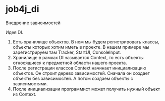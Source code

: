 # job4j_di
Внедрение зависимостей

Идея DI.
1. Есть хранилище объектов. В нем мы будем регистрировать классы, объекты которых хотим иметь в проекте.
В нашем примере мы зарегистрируем там Tracker, StartUI, ConsoleInput.
2. Хранилище в рамках DI называется Context, то есть объекты относящиеся к предметной области нашего проекта.
3. После регистрации классов Context начинает инициализацию объектов. Он строит дерево зависимостей. Сначала он создает объекты без зависимостей.
А потом создаем объекты с зависимостями. 
4. После инициализации программист может получить нужный объект из Context.